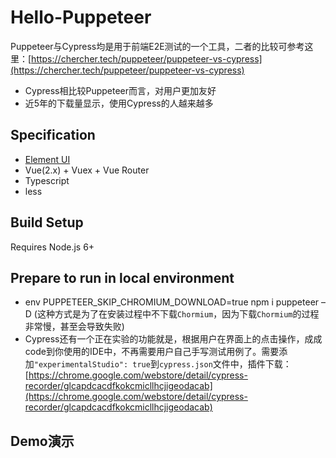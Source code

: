 # Hello-Puppeteer
Puppeteer与Cypress均是用于前端E2E测试的一个工具，二者的比较可参考这里：[https://chercher.tech/puppeteer/puppeteer-vs-cypress](https://chercher.tech/puppeteer/puppeteer-vs-cypress)
- Cypress相比较Puppeteer而言，对用户更加友好
- 近5年的下载量显示，使用Cypress的人越来越多

## Specification

- [Element UI](https://element.eleme.io/#/zh-CN)
- Vue(2.x) + Vuex + Vue Router
- Typescript
- less

## Build Setup

Requires Node.js 6+

## Prepare to run in local environment

- env PUPPETEER_SKIP_CHROMIUM_DOWNLOAD=true npm i puppeteer –D (这种方式是为了在安装过程中不下载`Chormium`，因为下载`Chormium`的过程非常慢，甚至会导致失败)
- Cypress还有一个正在实验的功能就是，根据用户在界面上的点击操作，成成code到你使用的IDE中，不再需要用户自己手写测试用例了。需要添加`"experimentalStudio": true`到`cypress.json`文件中，插件下载：[https://chrome.google.com/webstore/detail/cypress-recorder/glcapdcacdfkokcmicllhcjigeodacab](https://chrome.google.com/webstore/detail/cypress-recorder/glcapdcacdfkokcmicllhcjigeodacab)

## Demo演示


